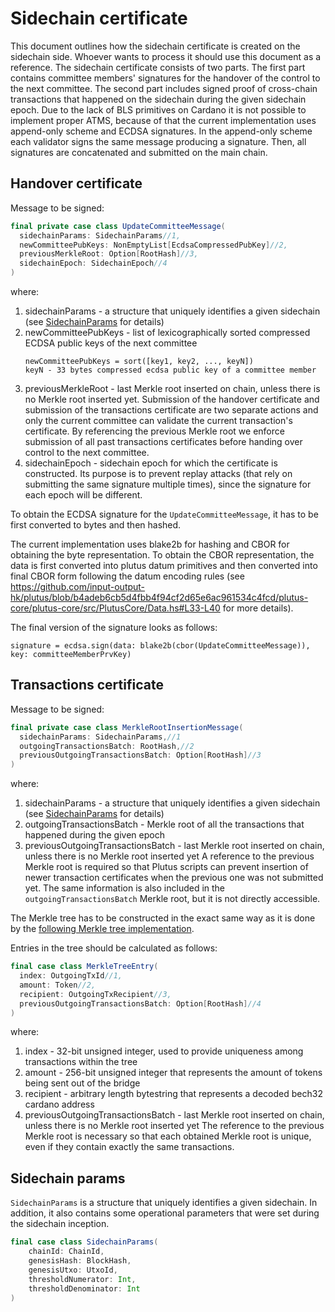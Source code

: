 # Sidechain certificate

This document outlines how the sidechain certificate is created on the sidechain side. Whoever wants to process it should use this document as a reference. The sidechain certificate consists of two parts. The first part contains committee members' signatures for the handover of the control to the next committee. The second part includes signed proof of cross-chain transactions that happened on the sidechain during the given sidechain epoch. Due to the lack of BLS primitives on Cardano it is not possible to implement proper ATMS, because of that the current implementation uses append-only scheme and ECDSA signatures. In the append-only scheme each validator signs the same message producing a signature. Then, all signatures are concatenated and submitted on the main chain.

## Handover certificate

Message to be signed:

```scala
final private case class UpdateCommitteeMessage(
  sidechainParams: SidechainParams//1,
  newCommitteePubKeys: NonEmptyList[EcdsaCompressedPubKey]//2,
  previousMerkleRoot: Option[RootHash]//3,
  sidechainEpoch: SidechainEpoch//4
)
```

where:

1. sidechainParams - a structure that uniquely identifies a given sidechain (see [SidechainParams](#Sidechain-params) for details)
2. newCommitteePubKeys - list of lexicographically sorted compressed ECDSA public keys of the next committee
   ```
   newCommitteePubKeys = sort([key1, key2, ..., keyN])
   keyN - 33 bytes compressed ecdsa public key of a committee member
   ```
3. previousMerkleRoot - last Merkle root inserted on chain, unless there is no Merkle root inserted yet.
   Submission of the handover certificate and submission of the transactions certificate are two separate actions and only the current committee can validate the current transaction's certificate. By referencing the previous Merkle root we enforce submission of all past transactions certificates before handing over control to the next committee.
4. sidechainEpoch - sidechain epoch for which the certificate is constructed. Its purpose is to prevent replay attacks (that rely on submitting the same signature multiple times), since the signature for each epoch will be different.

To obtain the ECDSA signature for the `UpdateCommitteeMessage`, it has to be first converted to bytes and then hashed.

The current implementation uses blake2b for hashing and CBOR for obtaining the byte representation.
To obtain the CBOR representation, the data is first converted into plutus datum primitives and then converted into final CBOR form following the datum encoding rules (see https://github.com/input-output-hk/plutus/blob/b4adeb6cb5d4fbb4f94cf2d65e6ac961534c4fcd/plutus-core/plutus-core/src/PlutusCore/Data.hs#L33-L40 for more details).

The final version of the signature looks as follows:

`signature = ecdsa.sign(data: blake2b(cbor(UpdateCommitteeMessage)), key: committeeMemberPrvKey)`

## Transactions certificate

Message to be signed:

```scala
final private case class MerkleRootInsertionMessage(
  sidechainParams: SidechainParams,//1
  outgoingTransactionsBatch: RootHash,//2
  previousOutgoingTransactionsBatch: Option[RootHash]//3
)
```

where:

1. sidechainParams - a structure that uniquely identifies a given sidechain (see [SidechainParams](#Sidechain-params) for details)
2. outgoingTransactionsBatch - Merkle root of all the transactions that happened during the given epoch
3. previousOutgoingTransactionsBatch - last Merkle root inserted on chain, unless there is no Merkle root inserted yet
   A reference to the previous Merkle root is required so that Plutus scripts can prevent insertion of newer transaction certificates when the previous one was not submitted yet. The same information is also included in the `outgoingTransactionsBatch` Merkle root, but it is not directly accessible.

The Merkle tree has to be constructed in the exact same way as it is done by the [following Merkle tree implementation](../../modules/sidechain/src/main/scala/io/iohk/scevm/sidechain/transactions/merkletree/MerkleTree.scala).

Entries in the tree should be calculated as follows:

```scala
final case class MerkleTreeEntry(
  index: OutgoingTxId//1,
  amount: Token//2,
  recipient: OutgoingTxRecipient//3,
  previousOutgoingTransactionsBatch: Option[RootHash]//4
)
```

where:

1. index - 32-bit unsigned integer, used to provide uniqueness among transactions within the tree
2. amount - 256-bit unsigned integer that represents the amount of tokens being sent out of the bridge
3. recipient - arbitrary length bytestring that represents a decoded bech32 cardano address
4. previousOutgoingTransactionsBatch - last Merkle root inserted on chain, unless there is no Merkle root inserted yet
   The reference to the previous Merkle root is necessary so that each obtained Merkle root is unique, even if they contain exactly the same transactions.

## Sidechain params

`SidechainParams` is a structure that uniquely identifies a given sidechain. In addition, it also contains some operational parameters that were set during the sidechain inception.

```scala
final case class SidechainParams(
    chainId: ChainId,
    genesisHash: BlockHash,
    genesisUtxo: UtxoId,
    thresholdNumerator: Int,
    thresholdDenominator: Int
)
```
